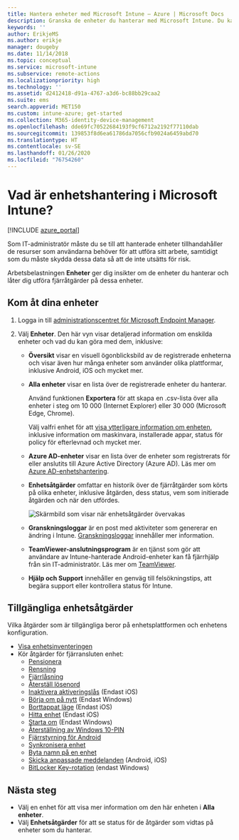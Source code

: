 ```yaml
---
title: Hantera enheter med Microsoft Intune – Azure | Microsoft Docs
description: Granska de enheter du hanterar med Microsoft Intune. Du kan exportera en enhetslista i csv-format, visa dina Azure Active Directory-anslutna enheter, granska en ändringslogg över åtgärder på enheten, använda TeamViewer-anslutningsprogrammet så att IT-administratörer via fjärranslutning kan felsöka Android-enheter samt visa alla åtgärder som du kan köra på dina enheter.
keywords: ''
author: ErikjeMS
ms.author: erikje
manager: dougeby
ms.date: 11/14/2018
ms.topic: conceptual
ms.service: microsoft-intune
ms.subservice: remote-actions
ms.localizationpriority: high
ms.technology: ''
ms.assetid: d2412418-d91a-4767-a3d6-bc88bb29caa2
ms.suite: ems
search.appverid: MET150
ms.custom: intune-azure; get-started
ms.collection: M365-identity-device-management
ms.openlocfilehash: dde69fc70522684193f9cf6712a2192f77110dab
ms.sourcegitcommit: 139853f8d6ea61786da7056cfb9024a6459abd70
ms.translationtype: HT
ms.contentlocale: sv-SE
ms.lasthandoff: 01/26/2020
ms.locfileid: "76754260"
---
```

# <a name="what-is-microsoft-intune-device-management"></a>Vad är enhetshantering i Microsoft Intune?

[!INCLUDE [azure_portal](../includes/azure_portal.md)]

Som IT-administratör måste du se till att hanterade enheter tillhandahåller de resurser som användarna behöver för att utföra sitt arbete, samtidigt som du måste skydda dessa data så att de inte utsätts för risk.

Arbetsbelastningen **Enheter** ger dig insikter om de enheter du hanterar och låter dig utföra fjärråtgärder på dessa enheter.

## <a name="get-to-your-devices"></a>Kom åt dina enheter

1. Logga in till [administrationscentret för Microsoft Endpoint Manager](https://go.microsoft.com/fwlink/?linkid=2109431).
3. Välj **Enheter**. Den här vyn visar detaljerad information om enskilda enheter och vad du kan göra med dem, inklusive:

   - **Översikt** visar en visuell ögonblicksbild av de registrerade enheterna och visar även hur många enheter som använder olika plattformar, inklusive Android, iOS och mycket mer.
   - **Alla enheter** visar en lista över de registrerade enheter du hanterar.

     Använd funktionen **Exportera** för att skapa en .csv-lista över alla enheter i steg om 10 000 (Internet Explorer) eller 30 000 (Microsoft Edge, Chrome).

     Välj valfri enhet för att [visa ytterligare information om enheten](device-inventory.md), inklusive information om maskinvara, installerade appar, status för policy för efterlevnad och mycket mer.

   - **Azure AD-enheter** visar en lista över de enheter som registrerats för eller anslutits till Azure Active Directory (Azure AD). Läs mer om [Azure AD-enhetshantering](https://docs.microsoft.com/azure/active-directory/device-management-introduction).
   - **Enhetsåtgärder** omfattar en historik över de fjärråtgärder som körts på olika enheter, inklusive åtgärden, dess status, vem som initierade åtgärden och när den utfördes.

     ![Skärmbild som visar när enhetsåtgärder övervakas](./media/device-management/monitor-device-actions.png)

   - **Granskningsloggar** är en post med aktiviteter som genererar en ändring i Intune. [Granskningsloggar](../fundamentals/monitor-audit-logs.md) innehåller mer information.
   - **TeamViewer-anslutningsprogram** är en tjänst som gör att användare av Intune-hanterade Android-enheter kan få fjärrhjälp från sin IT-administratör. Läs mer om [TeamViewer](teamviewer-support.md).
   - **Hjälp och Support** innehåller en genväg till felsökningstips, att begära support eller kontrollera status för Intune.

## <a name="available-device-actions"></a>Tillgängliga enhetsåtgärder
Vilka åtgärder som är tillgängliga beror på enhetsplattformen och enhetens konfiguration.

- [Visa enhetsinventeringen](device-inventory.md)
- Kör åtgärder för fjärransluten enhet:
  - [Pensionera](devices-wipe.md#retire)
  - [Rensning](devices-wipe.md#wipe)
  - [Fjärrlåsning](device-remote-lock.md)
  - [Återställ lösenord](device-passcode-reset.md)
  - [Inaktivera aktiveringslås](device-activation-lock-bypass.md) (Endast iOS)
  - [Börja om på nytt](device-fresh-start.md) (Endast Windows)
  - [Borttappat läge](device-lost-mode.md) (Endast iOS)
  - [Hitta enhet](device-locate.md) (Endast iOS)
  - [Starta om](device-restart.md) (Endast Windows)
  - [Återställning av Windows 10-PIN](device-windows-pin-reset.md)
  - [Fjärrstyrning för Android](teamviewer-support.md)
  - [Synkronisera enhet](device-sync.md)
  - [Byta namn på en enhet](device-rename.md)
  - [Skicka anpassade meddelanden](custom-notifications.md#send-a-custom-notification-to-a-single-device) (Android, iOS)
  - [BitLocker Key-rotation](../protect/encrypt-devices.md#rotate-bitlocker-recovery-keys) (endast Windows)

## <a name="next-steps"></a>Nästa steg

- Välj en enhet för att visa mer information om den här enheten i **Alla enheter**.
- Välj **Enhetsåtgärder** för att se status för de åtgärder som vidtas på enheter som du hanterar.

